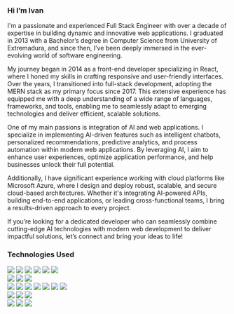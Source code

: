 ### Hi I’m Ivan

I'm a passionate and experienced Full Stack Engineer with over a decade of expertise in building dynamic and innovative web applications. I graduated in 2013 with a Bachelor’s degree in Computer Science from University of Extremadura, and since then, I’ve been deeply immersed in the ever-evolving world of software engineering.

My journey began in 2014 as a front-end developer specializing in React, where I honed my skills in crafting responsive and user-friendly interfaces. Over the years, I transitioned into full-stack development, adopting the MERN stack as my primary focus since 2017. This extensive experience has equipped me with a deep understanding of a wide range of languages, frameworks, and tools, enabling me to seamlessly adapt to emerging technologies and deliver efficient, scalable solutions.

One of my main passions is integration of AI and web applications. I specialize in implementing AI-driven features such as intelligent chatbots, personalized recommendations, predictive analytics, and process automation within modern web applications. By leveraging AI, I aim to enhance user experiences, optimize application performance, and help businesses unlock their full potential.

Additionally, I have significant experience working with cloud platforms like Microsoft Azure, where I design and deploy robust, scalable, and secure cloud-based architectures. Whether it's integrating AI-powered APIs, building end-to-end applications, or leading cross-functional teams, I bring a results-driven approach to every project.

If you’re looking for a dedicated developer who can seamlessly combine cutting-edge AI technologies with modern web development to deliver impactful solutions, let’s connect and bring your ideas to life!

### Technologies Used
<p align>
  <img src="https://img.shields.io/badge/JavaScript-yellow?style=for-the-badge&logo=javascript"/>
  <img src="https://img.shields.io/badge/Typescript-4285F4?style=for-the-badge&logo=typescript&logoColor=white"/>
  <img src="https://img.shields.io/badge/Node.js-43853D?style=for-the-badge&logo=node.js&logoColor=white"/>
  <img src="https://img.shields.io/badge/React-20232A?style=for-the-badge&logo=react&logoColor=61DAFB"/>
  <img src="https://img.shields.io/badge/next.js-000000?style=for-the-badge&logo=next.js&logoColor=white"/>
  <img src="https://img.shields.io/badge/Express-000000?style=for-the-badge&logo=express&logoColor=white"/>
  <br>
  <img src="https://img.shields.io/badge/Mongo-4EA94B?style=for-the-badge&logo=mongodb&logoColor=white"/>
  <img src="https://img.shields.io/badge/Postgres-316192?style=for-the-badge&logo=postgresql&logoColor=white"/>
  <img src="https://img.shields.io/badge/MySQL-316192?style=for-the-badge&logo=mysql&logoColor=white"/>
  <br>
  <img src="https://img.shields.io/badge/GIT-E44C30?style=for-the-badge&logo=git&logoColor=white"/>
  <img src="https://img.shields.io/badge/Azure-0089D6?style=for-the-badge&logo=microsoft-azure&logoColor=white"/>
  <img src="https://img.shields.io/badge/GCP-4285F4?style=for-the-badge&logo=google-cloud&logoColor=white"/>
  <img src="https://img.shields.io/badge/Docker-00000F?style=for-the-badge&logo=docker&logoColor=white"/>
  <img src="https://img.shields.io/badge/LangChain-3DDC84?style=for-the-badge&logo=nano&logoColor=white"/>
  <img src="https://img.shields.io/badge/vercel-000000?style=for-the-badge&logo=vercel&logoColor=white"/>
  <img src="https://img.shields.io/badge/Puppeteer-0081CB?style=for-the-badge&logo=Jira&logoColor=white"/>
  <br>
  <img src="https://img.shields.io/badge/Python-593D88?style=for-the-badge&logo=python&logoColor=white"/>
  <img src="https://img.shields.io/badge/Tensorflow-4285F4?style=for-the-badge&logo=tensorflow&logoColor=white"/>
  <img src="https://img.shields.io/badge/OpenAI-000000?style=for-the-badge&logo=openai&logoColor=white"/>
  <br>
  <img src="https://img.shields.io/badge/Android-3DDC84?style=for-the-badge&logo=android&logoColor=white"/>
  <img src="https://img.shields.io/badge/iOS-red?style=for-the-badge&logo=ios&logoColor=white"/>
  <img src="https://img.shields.io/badge/React_Native-20232A?style=for-the-badge&logo=react&logoColor=61DAFB"/>
</p>
